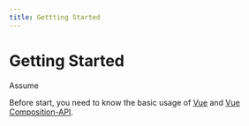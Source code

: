 ```yaml
---
title: Gettting Started
---
```


# Getting Started

Assume 

Before start, you need to know the basic usage of [Vue](https://v3.vuejs.org/) and [Vue Composition-API](https://composition-api.vuejs.org/).